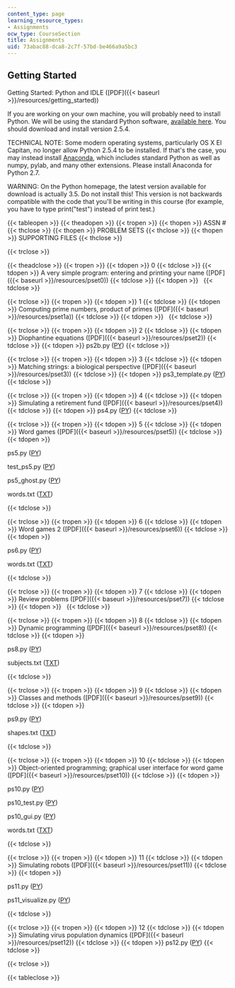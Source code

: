 ```yaml
---
content_type: page
learning_resource_types:
- Assignments
ocw_type: CourseSection
title: Assignments
uid: 73abac88-dca8-2c7f-57bd-be466a9a5bc3
---
```


Getting Started
---------------

Getting Started: Python and IDLE ([PDF]({{< baseurl >}}/resources/getting_started))

If you are working on your own machine, you will probably need to install Python. We will be using the standard Python software, [available here](http://python.org/download/). You should download and install version 2.5.4.

TECHNICAL NOTE: Some modern operating systems, particularly OS X El Capitan, no longer allow Python 2.5.4 to be installed. If that's the case, you may instead install [Anaconda](https://www.anaconda.com/products/individual), which includes standard Python as well as numpy, pylab, and many other extensions. Please install Anaconda for Python 2.7.

WARNING: On the Python homepage, the latest version available for download is actually 3.5. Do not install this! This version is not backwards compatible with the code that you'll be writing in this course (for example, you have to type print("test") instead of print test.)

{{< tableopen >}}
{{< theadopen >}}
{{< tropen >}}
{{< thopen >}}
ASSN #
{{< thclose >}}
{{< thopen >}}
PROBLEM SETS
{{< thclose >}}
{{< thopen >}}
SUPPORTING FILES
{{< thclose >}}

{{< trclose >}}

{{< theadclose >}}
{{< tropen >}}
{{< tdopen >}}
0
{{< tdclose >}}
{{< tdopen >}}
A very simple program: entering and printing your name ([PDF]({{< baseurl >}}/resources/pset0))
{{< tdclose >}}
{{< tdopen >}}
 
{{< tdclose >}}

{{< trclose >}}
{{< tropen >}}
{{< tdopen >}}
1
{{< tdclose >}}
{{< tdopen >}}
Computing prime numbers, product of primes ([PDF]({{< baseurl >}}/resources/pset1a))
{{< tdclose >}}
{{< tdopen >}}
 
{{< tdclose >}}

{{< trclose >}}
{{< tropen >}}
{{< tdopen >}}
2
{{< tdclose >}}
{{< tdopen >}}
Diophantine equations ([PDF]({{< baseurl >}}/resources/pset2))
{{< tdclose >}}
{{< tdopen >}}
ps2b.py ([PY](/courses/electrical-engineering-and-computer-science/6-00-introduction-to-computer-science-and-programming-fall-2008/assignments/ps2b.py))
{{< tdclose >}}

{{< trclose >}}
{{< tropen >}}
{{< tdopen >}}
3
{{< tdclose >}}
{{< tdopen >}}
Matching strings: a biological perspective ([PDF]({{< baseurl >}}/resources/pset3))
{{< tdclose >}}
{{< tdopen >}}
ps3\_template.py ([PY](/courses/electrical-engineering-and-computer-science/6-00-introduction-to-computer-science-and-programming-fall-2008/assignments/ps3_template.py))
{{< tdclose >}}

{{< trclose >}}
{{< tropen >}}
{{< tdopen >}}
4
{{< tdclose >}}
{{< tdopen >}}
Simulating a retirement fund ([PDF]({{< baseurl >}}/resources/pset4))
{{< tdclose >}}
{{< tdopen >}}
ps4.py ([PY](/courses/electrical-engineering-and-computer-science/6-00-introduction-to-computer-science-and-programming-fall-2008/assignments/ps4.py))
{{< tdclose >}}

{{< trclose >}}
{{< tropen >}}
{{< tdopen >}}
5
{{< tdclose >}}
{{< tdopen >}}
Word games ([PDF]({{< baseurl >}}/resources/pset5))
{{< tdclose >}}
{{< tdopen >}}


ps5.py ([PY](/courses/electrical-engineering-and-computer-science/6-00-introduction-to-computer-science-and-programming-fall-2008/assignments/ps5.py))

test\_ps5.py ([PY](/courses/electrical-engineering-and-computer-science/6-00-introduction-to-computer-science-and-programming-fall-2008/assignments/test_ps5.py))

ps5\_ghost.py ([PY](/courses/electrical-engineering-and-computer-science/6-00-introduction-to-computer-science-and-programming-fall-2008/assignments/ps5_ghost.py))

words.txt ([TXT](/courses/electrical-engineering-and-computer-science/6-00-introduction-to-computer-science-and-programming-fall-2008/assignments/words.txt))


{{< tdclose >}}

{{< trclose >}}
{{< tropen >}}
{{< tdopen >}}
6
{{< tdclose >}}
{{< tdopen >}}
Word games 2 ([PDF]({{< baseurl >}}/resources/pset6))
{{< tdclose >}}
{{< tdopen >}}


ps6.py ([PY](/courses/electrical-engineering-and-computer-science/6-00-introduction-to-computer-science-and-programming-fall-2008/assignments/ps6.py))

words.txt ([TXT](/courses/electrical-engineering-and-computer-science/6-00-introduction-to-computer-science-and-programming-fall-2008/assignments/words.txt))


{{< tdclose >}}

{{< trclose >}}
{{< tropen >}}
{{< tdopen >}}
7
{{< tdclose >}}
{{< tdopen >}}
Review problems ([PDF]({{< baseurl >}}/resources/pset7))
{{< tdclose >}}
{{< tdopen >}}
 
{{< tdclose >}}

{{< trclose >}}
{{< tropen >}}
{{< tdopen >}}
8
{{< tdclose >}}
{{< tdopen >}}
Dynamic programming ([PDF]({{< baseurl >}}/resources/pset8))
{{< tdclose >}}
{{< tdopen >}}


ps8.py ([PY](/courses/electrical-engineering-and-computer-science/6-00-introduction-to-computer-science-and-programming-fall-2008/assignments/ps8.py))

subjects.txt ([TXT](/courses/electrical-engineering-and-computer-science/6-00-introduction-to-computer-science-and-programming-fall-2008/assignments/subjects.txt))


{{< tdclose >}}

{{< trclose >}}
{{< tropen >}}
{{< tdopen >}}
9
{{< tdclose >}}
{{< tdopen >}}
Classes and methods ([PDF]({{< baseurl >}}/resources/pset9))
{{< tdclose >}}
{{< tdopen >}}


ps9.py ([PY](/courses/electrical-engineering-and-computer-science/6-00-introduction-to-computer-science-and-programming-fall-2008/assignments/ps9.py))

shapes.txt ([TXT](/courses/electrical-engineering-and-computer-science/6-00-introduction-to-computer-science-and-programming-fall-2008/assignments/shapes.txt))


{{< tdclose >}}

{{< trclose >}}
{{< tropen >}}
{{< tdopen >}}
10
{{< tdclose >}}
{{< tdopen >}}
Object-oriented programming; graphical user interface for word game ([PDF]({{< baseurl >}}/resources/pset10))
{{< tdclose >}}
{{< tdopen >}}


ps10.py ([PY](/courses/electrical-engineering-and-computer-science/6-00-introduction-to-computer-science-and-programming-fall-2008/assignments/ps10.py))

ps10\_test.py ([PY](/courses/electrical-engineering-and-computer-science/6-00-introduction-to-computer-science-and-programming-fall-2008/assignments/ps10_test.py))

ps10\_gui.py ([PY](/courses/electrical-engineering-and-computer-science/6-00-introduction-to-computer-science-and-programming-fall-2008/assignments/ps10_gui.py))

words.txt ([TXT](/courses/electrical-engineering-and-computer-science/6-00-introduction-to-computer-science-and-programming-fall-2008/assignments/words.txt))


{{< tdclose >}}

{{< trclose >}}
{{< tropen >}}
{{< tdopen >}}
11
{{< tdclose >}}
{{< tdopen >}}
Simulating robots ([PDF]({{< baseurl >}}/resources/pset11))
{{< tdclose >}}
{{< tdopen >}}


ps11.py ([PY](/courses/electrical-engineering-and-computer-science/6-00-introduction-to-computer-science-and-programming-fall-2008/assignments/ps11.py))

ps11\_visualize.py ([PY](/courses/electrical-engineering-and-computer-science/6-00-introduction-to-computer-science-and-programming-fall-2008/assignments/ps11_visualize.py))


{{< tdclose >}}

{{< trclose >}}
{{< tropen >}}
{{< tdopen >}}
12
{{< tdclose >}}
{{< tdopen >}}
Simulating virus population dynamics ([PDF]({{< baseurl >}}/resources/pset12))
{{< tdclose >}}
{{< tdopen >}}
ps12.py ([PY](/courses/electrical-engineering-and-computer-science/6-00-introduction-to-computer-science-and-programming-fall-2008/assignments/ps12.py))
{{< tdclose >}}

{{< trclose >}}

{{< tableclose >}}